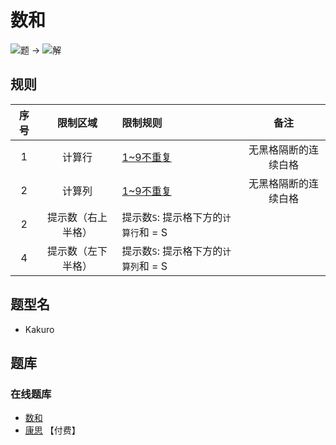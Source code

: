 # 数和

![题](https://www.conceptispuzzles.com/zh/picture/11/1362.gif) ->
![解](https://www.conceptispuzzles.com/zh/picture/11/1363.gif)

## 规则

| 序号  |   限制区域    | 限制规则                     |     备注     |
|:---:|:---------:|:-------------------------|:----------:|
|  1  |    计算行    | [1~9不重复]                 | 无黑格隔断的连续白格 |
|  2  |    计算列    | [1~9不重复]                 | 无黑格隔断的连续白格 |
|  2  | 提示数（右上半格） | 提示数`S`: 提示格下方的`计算行`和 = S |
|  4  | 提示数（左下半格） | 提示数`S`: 提示格下方的`计算列`和 = S |

## 题型名

- Kakuro

## 题库

### 在线题库

- [数和](https://cn.puzzle-kakuro.com/)
- [康思](https://www.conceptispuzzles.com/zh/index.aspx?uri=puzzle/kakuro) 【付费】

[1~9不重复]: ../../rules.md#1to9不重复
